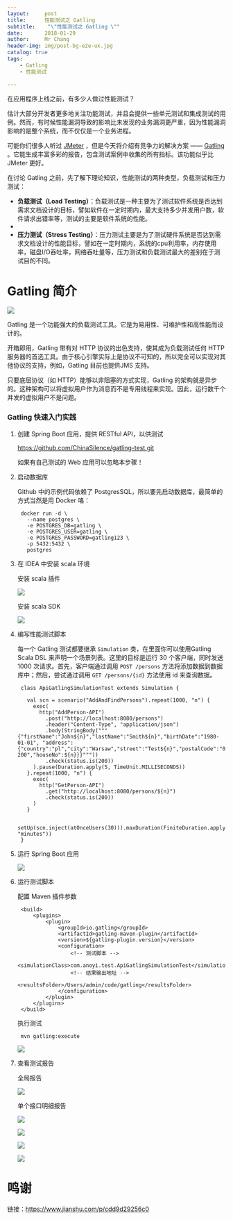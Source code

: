 ```yaml
---
layout:     post
title:     	性能测试之 Gatling
subtitle:    "\"性能测试之 Gatling \""
date:       2018-01-29
author:     Mr Chang
header-img: img/post-bg-e2e-ux.jpg
catalog: true
tags:
    - Gatling
    - 性能测试

---
```




在应用程序上线之前，有多少人做过性能测试？

估计大部分开发者更多地关注功能测试，并且会提供一些单元测试和集成测试的用例。然而，有时候性能漏洞导致的影响比未发现的业务漏洞更严重，因为性能漏洞影响的是整个系统，而不仅仅是一个业务进程。

可能你们很多人听过 [JMeter](http://jmeter.apache.org/) ，但是今天将介绍有竞争力的解决方案 —— [Gatling](https://gatling.io/documentation/)  。它能生成丰富多彩的报告，包含测试案例中收集的所有指标。该功能似乎比 JMeter 更好。

在讨论 Gatling 之前，先了解下理论知识，性能测试的两种类型，负载测试和压力测试：

* **负载测试（Load Testing）**：负载测试是一种主要为了测试软件系统是否达到需求文档设计的目标，譬如软件在一定时期内，最大支持多少并发用户数，软件请求出错率等，测试的主要是软件系统的性能。
* 
* **压力测试（Stress Testing）**：压力测试主要是为了测试硬件系统是否达到需求文档设计的性能目标，譬如在一定时期内，系统的cpu利用率，内存使用率，磁盘I/O吞吐率，网络吞吐量等，压力测试和负载测试最大的差别在于测试目的不同。

# Gatling 简介

 ![](http://cdn-blog.jetbrains.org.cn/18-1-29/53722388.jpg)
 
 Gatling 是一个功能强大的负载测试工具。它是为易用性、可维护性和高性能而设计的。

开箱即用，Gatling 带有对 HTTP 协议的出色支持，使其成为负载测试任何 HTTP 服务器的首选工具。由于核心引擎实际上是协议不可知的，所以完全可以实现对其他协议的支持，例如，Gatling 目前也提供JMS 支持。

只要底层协议（如 HTTP）能够以非阻塞的方式实现，Gatling 的架构就是异步的。这种架构可以将虚拟用户作为消息而不是专用线程来实现。因此，运行数千个并发的虚拟用户不是问题。

### Gatling 快速入门实践

1. 创建 Spring Boot 应用，提供 RESTful API，以供测试

	https://github.com/ChinaSilence/gatling-test.git
	
	如果有自己测试的 Web 应用可以忽略本步骤！
	
2. 启动数据库

	Github 中的示例代码依赖了 PostgresSQL，所以要先启动数据库，最简单的方式当然是用 Docker 咯：

		docker run -d \
		  --name postgres \
		  -e POSTGRES_DB=gatling \
		  -e POSTGRES_USER=gatling \
		  -e POSTGRES_PASSWORD=gatling123 \
		  -p 5432:5432 \
		  postgres

3. 在 IDEA 中安装 scala 环境

	安装 scala 插件

	![](http://cdn-blog.jetbrains.org.cn/18-1-29/28771562.jpg)
	
	安装 scala SDK

	![](http://cdn-blog.jetbrains.org.cn/18-1-29/51294479.jpg)
	
4. 编写性能测试脚本

	每一个 Gatling 测试都要继承 `Simulation` 类，在里面你可以使用Gatling Scala DSL 来声明一个场景列表。这里的目标是运行 30 个客户端，同时发送 1000 次请求。首先，客户端通过调用 `POST /persons` 方法将添加数据到数据库中；然后，尝试通过调用 `GET /persons/{id}` 方法使用 id 来查询数据。

		class ApiGatlingSimulationTest extends Simulation {
		
		  val scn = scenario("AddAndFindPersons").repeat(1000, "n") {
		    exec(
		      http("AddPerson-API")
		        .post("http://localhost:8080/persons")
		        .header("Content-Type", "application/json")
		        .body(StringBody("""{"firstName":"John${n}","lastName":"Smith${n}","birthDate":"1980-01-01", "address": {"country":"pl","city":"Warsaw","street":"Test${n}","postalCode":"02-200","houseNo":${n}}}"""))
		        .check(status.is(200))
		    ).pause(Duration.apply(5, TimeUnit.MILLISECONDS))
		  }.repeat(1000, "n") {
		    exec(
		      http("GetPerson-API")
		        .get("http://localhost:8080/persons/${n}")
		        .check(status.is(200))
		    )
		  }
		
		  setUp(scn.inject(atOnceUsers(30))).maxDuration(FiniteDuration.apply(10, "minutes"))
		}


5. 运行 Spring Boot 应用

	![](http://cdn-blog.jetbrains.org.cn/18-1-29/72642680.jpg)
	
6. 运行测试脚本

	配置 Maven 插件参数

		<build>
	        <plugins>
	            <plugin>
	                <groupId>io.gatling</groupId>
	                <artifactId>gatling-maven-plugin</artifactId>
	                <version>${gatling-plugin.version}</version>
	                <configuration>
	                    <!-- 测试脚本 -->
	                    <simulationClass>com.anoyi.test.ApiGatlingSimulationTest</simulationClass>
	                    <!-- 结果输出地址 -->
	                    <resultsFolder>/Users/admin/code/gatling</resultsFolder>
	                </configuration>
	            </plugin>
	        </plugins>
	    </build>

	执行测试
	
		mvn gatling:execute
		
	![](http://cdn-blog.jetbrains.org.cn/18-1-29/79279448.jpg)
	
7. 查看测试报告

	全局报告

	![](http://cdn-blog.jetbrains.org.cn/18-1-29/74354451.jpg)
	
	单个接口明细报告

	![](http://cdn-blog.jetbrains.org.cn/18-1-29/87967237.jpg)
	
	![](http://cdn-blog.jetbrains.org.cn/18-1-29/87339367.jpg)
	
	![](http://cdn-blog.jetbrains.org.cn/18-1-29/58895515.jpg)
	
	![](http://cdn-blog.jetbrains.org.cn/18-1-29/92970504.jpg)
	
	
# 鸣谢
链接：https://www.jianshu.com/p/cdd9d29256c0

	


	
